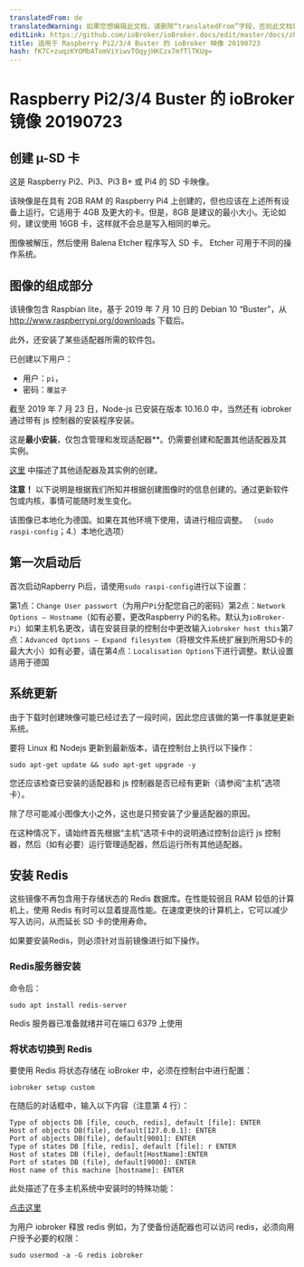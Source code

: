 ```yaml
---
translatedFrom: de
translatedWarning: 如果您想编辑此文档，请删除“translatedFrom”字段，否则此文档将再次自动翻译
editLink: https://github.com/ioBroker/ioBroker.docs/edit/master/docs/zh-cn/downloads/ioBroker_Image_RPi_2-3-4_20190723_buster.md
title: 适用于 Raspberry Pi2/3/4 Buster 的 ioBroker 映像 20190723
hash: fK7C+zuqzKYOMbATomViYiwvTOqyjHKCzx7mfTlTKUg=
---
```

# Raspberry Pi2/3/4 Buster 的 ioBroker 镜像 20190723
## 创建 µ-SD 卡
这是 Raspberry Pi2、Pi3、Pi3 B+ 或 Pi4 的 SD 卡映像。

该映像是在具有 2GB RAM 的 Raspberry Pi4 上创建的，但也应该在上述所有设备上运行。它适用于 4GB 及更大的卡。但是，8GB 是建议的最小大小。无论如何，建议使用 16GB 卡，这样就不会总是写入相同的单元。

图像被解压，然后使用 Balena Etcher 程序写入 SD 卡。 Etcher 可用于不同的操作系统。

## 图像的组成部分
该镜像包含 Raspbian lite，基于 2019 年 7 月 10 日的 Debian 10 “Buster”，从 http://www.raspberrypi.org/downloads 下载后。

此外，还安装了某些适配器所需的软件包。

已创建以下用户：

* 用户：`pi`，
* 密码：`覆盆子`

截至 2019 年 7 月 23 日，Node-js 已安装在版本 10.16.0 中，当然还有 iobroker 通过带有 js 控制器的安装程序安装。

这是**最小安装**，仅包含管理和发现适配器**。仍需要创建和配置其他适配器及其实例。

[这里](/tutorial/adapter.md) 中描述了其他适配器及其实例的创建。

**注意！** 以下说明是根据我们所知并根据创建图像时的信息创建的。通过更新软件包或内核，事情可能随时发生变化。

该图像已本地化为德国。如果在其他环境下使用，请进行相应调整。 （`sudo raspi-config`；4.）本地化选项）

## 第一次启动后
首次启动Rapberry Pi后，请使用`sudo raspi-config`进行以下设置：

第1点：`Change User passwort`（为用户`Pi`分配您自己的密码）第2点：`Network Options – Hostname`（如有必要，更改Raspberry Pi的名称。默认为`ioBroker-Pi`）如果主机名更改，请在安装目录的控制台中更改输入`iobroker host this`第7点：`Advanced Options – Expand filesystem`（将根文件系统扩展到所用SD卡的最大大小）如有必要，请在第4点：`Localisation Options`下进行调整。默认设置适用于德国

## 系统更新
由于下载时创建映像可能已经过去了一段时间，因此您应该做的第一件事就是更新系统。

要将 Linux 和 Nodejs 更新到最新版本，请在控制台上执行以下操作：

```sudo apt-get update && sudo apt-get upgrade -y```

您还应该检查已安装的适配器和 js 控制器是否已经有更新（请参阅“主机”选项卡）。

除了尽可能减小图像大小之外，这也是只预安装了少量适配器的原因。

在这种情况下，请始终首先根据“主机”选项卡中的说明通过控制台运行 js 控制器，然后（如有必要）运行管理适配器，然后运行所有其他适配器。

## 安装 Redis
这些镜像不再包含用于存储状态的 Redis 数据库。在性能较弱且 RAM 较低的计算机上，使用 Redis 有时可以显着提高性能。在速度更快的计算机上，它可以减少写入访问，从而延长 SD 卡的使用寿命。

如果要安装Redis，则必须针对当前镜像进行如下操作。

### Redis服务器安装
命令后：

`sudo apt install redis-server`

Redis 服务器已准备就绪并可在端口 6379 上使用

### 将状态切换到 Redis
要使用 Redis 将状态存储在 ioBroker 中，必须在控制台中进行配置：

`iobroker setup custom`

在随后的对话框中，输入以下内容（注意第 4 行）：

```
Type of objects DB [file, couch, redis], default [file]: ENTER
Host of objects DB(file), default[127.0.0.1]: ENTER
Port of objects DB(file), default[9001]: ENTER
Type of states DB [file, redis], default [file]: r ENTER
Host of states DB (file), default[HostName]:ENTER
Port of states DB (file), default[9000]: ENTER
Host name of this machine [hostname]: ENTER
```

此处描述了在多主机系统中安装时的特殊功能：

[点击这里](config/multihost.md)

为用户 iobroker 释放 redis 例如，为了使备份适配器也可以访问 redis，必须向用户授予必要的权限：

`sudo usermod -a -G redis iobroker`